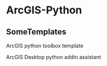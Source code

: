 # ArcGIS-Python

## SomeTemplates

ArcGIS python toolbox template

ArcGIS Desktop python addin assistant

